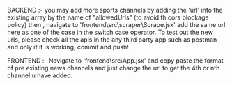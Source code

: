 BACKEND :-
you may add more sports channels by adding the 'url' into the existing array by the name of "allowedUrls" (to avoid th cors blockage policy)
then , navigate to 'frontend\src\scraper\Scrape.jsx' add the same url here as one of the case in the switch case operator.
To test out the new urls, please check all the apis in the any third party app such as postman and only if it is working, commit and push!

FRONTEND :-
Navigate to 'frontend\src\App.jsx' and copy paste the format of pre existing news channels and just change the url to get the 4th or nth channel u have added.
